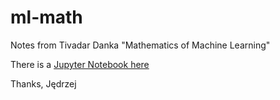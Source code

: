 # ml-math

Notes from Tivadar Danka "Mathematics of Machine Learning"

There is a [Jupyter Notebook here](notebook.ipynb)

Thanks, Jędrzej
